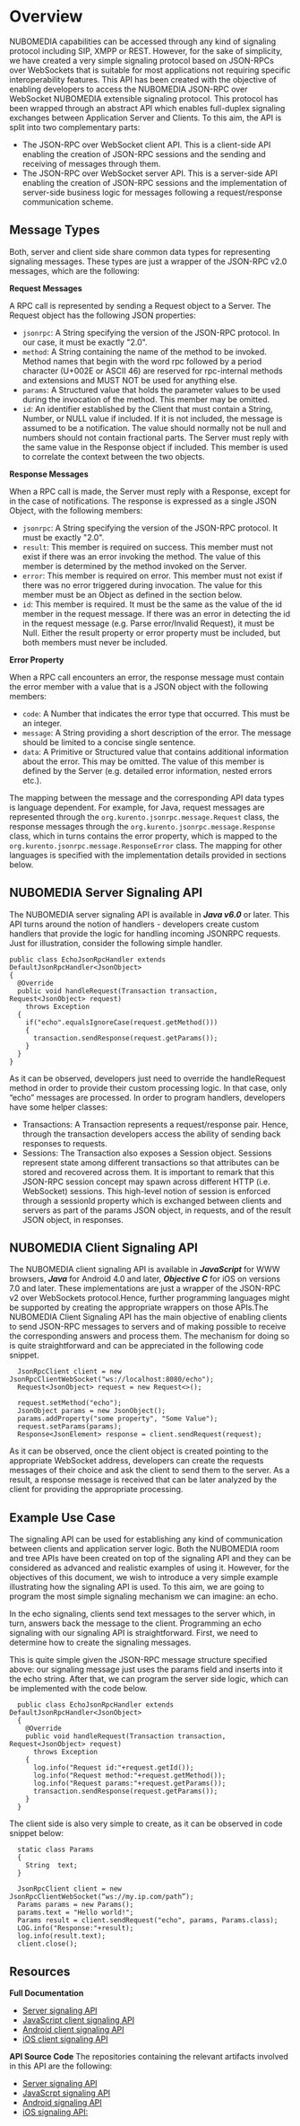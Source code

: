 # Overview

NUBOMEDIA capabilities can be accessed through any kind of signaling protocol including SIP, XMPP or REST. However, for the sake of simplicity, we have created a very simple signaling protocol based on JSON-RPCs over WebSockets that is suitable for most applications not requiring specific interoperability features. This API has been created with the objective of enabling developers to access the NUBOMEDIA JSON-RPC over WebSocket NUBOMEDIA extensible signaling protocol. This protocol has been wrapped through an abstract API which enables full-duplex signaling exchanges between Application Server and Clients. To this aim, the API is split into two complementary parts:

* The JSON-RPC over WebSocket client API. This is a client-side API enabling the creation of JSON-RPC sessions and the sending and receiving of messages through them.
* The JSON-RPC over WebSocket server API. This is a server-side API enabling the creation of JSON-RPC sessions and the implementation of server-side business logic for messages following a request/response communication scheme.

## Message Types
Both, server and client side share common data types for representing signaling messages. These types are just a wrapper of the JSON-RPC v2.0 messages, which are the following:

**Request Messages**

A RPC call is represented by sending a Request object to a Server. The Request object has the following JSON properties:
* ```jsonrpc```: A String specifying the version of the JSON-RPC protocol. In our case, it must be exactly "2.0".
* ```method```: A String containing the name of the method to be invoked. Method names that begin with the word rpc followed by a period character (U+002E or ASCII 46) are reserved for rpc-internal methods and extensions and MUST NOT be used for anything else.
* ```params```: A Structured value that holds the parameter values to be used during the invocation of the method. This member may be omitted.
* ```id```: An identifier established by the Client that must contain a String, Number, or NULL value if included. If it is not included, the message is assumed to be a notification. The value should normally not be null and numbers should not contain fractional parts. The Server must reply with the same value in the Response object if included. This member is used to correlate the context between the two objects.


**Response Messages**

When a RPC call is made, the Server must reply with a Response, except for in the case of notifications. The response is expressed as a single JSON Object, with the following members:
* ```jsonrpc```: A String specifying the version of the JSON-RPC protocol. It must be exactly "2.0".
* ```result```: This member is required on success. This member must not exist if there was an error invoking the method. The value of this member is determined by the method invoked on the Server.
* ```error```: This member is required on error. This member must not exist if there was no error triggered during invocation. The value for this member must be an Object as defined in the section below.
* ```id```: This member is required. It must be the same as the value of the id member in the request message. If there was an error in detecting the id in the request message (e.g. Parse error/Invalid Request), it must be Null. Either the result property or error property must be included, but both members must never be included.


**Error Property**

When a RPC call encounters an error, the response message must contain the error member with a value that is a JSON object with the following members:
* ```code```: A Number that indicates the error type that occurred. This must be an integer.
* ```message```: A String providing a short description of the error. The message should be limited to a concise single sentence.
* ```data```: A Primitive or Structured value that contains additional information about the error. This may be omitted. The value of this member is defined by the Server (e.g. detailed error information, nested errors etc.).

The mapping between the message and the corresponding API data types is language dependent. For example, for Java, request messages are represented through the ```org.kurento.jsonrpc.message.Request``` class, the response messages through the ```org.kurento.jsonrpc.message.Response``` class, which in turns contains the error property, which is mapped to the ```org.kurento.jsonrpc.message.ResponseError``` class. The mapping for other languages is specified with the implementation details provided in sections below.

## NUBOMEDIA Server Signaling API
The NUBOMEDIA server signaling API is available in ***Java v6.0*** or later. This API turns around the notion of handlers - developers create custom handlers that provide the logic for handling incoming JSONRPC requests. Just for illustration, consider the following simple handler.

```
public class EchoJsonRpcHandler extends DefaultJsonRpcHandler<JsonObject>
{
  @Override
  public void handleRequest(Transaction transaction, Request<JsonObject> request)
    throws Exception
  {
    if("echo".equalsIgnoreCase(request.getMethod()))
    {
      transaction.sendResponse(request.getParams());
    }
  }
}
```
As it can be observed, developers just need to override the handleRequest method in order to provide their custom processing logic. In that case, only “echo” messages are processed. In order to program handlers, developers have some helper classes:
* Transactions: A Transaction represents a request/response pair. Hence, through the transaction developers access the ability of sending back responses to requests.
* Sessions: The Transaction also exposes a Session object. Sessions represent state among different transactions so that attributes can be stored and recovered across them. It is important to remark that this JSON-RPC session concept may spawn across different HTTP (i.e. WebSocket) sessions. This high-level notion of session is enforced through a sessionId property which is exchanged between clients and servers as part of the params JSON object, in requests, and of the result JSON object, in responses.

## NUBOMEDIA Client Signaling API
The NUBOMEDIA client signaling API is available in ***JavaScript*** for WWW browsers, ***Java*** for Android 4.0 and later, ***Objective C*** for iOS on versions 7.0 and later. These implementations are just a wrapper of the JSON-RPC v2 over WebSockets protocol.Hence, further programming languages might be supported by creating the appropriate wrappers on those APIs.The NUBOMEDIA Client Signaling API has the main objective of enabling clients to send JSON-RPC messages to servers and of making possible to receive the corresponding answers and process them. The mechanism for doing so is quite straightforward and can be appreciated in the following code snippet.

```
  JsonRpcClient client = new JsonRpcClientWebSocket("ws://localhost:8080/echo");
  Request<JsonObject> request = new Request<>();

  request.setMethod("echo");
  JsonObject params = new JsonObject();
  params.addProperty("some property", "Some Value"); 
  request.setParams(params);
  Response<JsonElement> response = client.sendRequest(request);
```
As it can be observed, once the client object is created pointing to the appropriate WebSocket address, developers can create the requests messages of their choice and ask the client to send them to the server. As a result, a response message is received that can
be later analyzed by the client for providing the appropriate processing.

## Example Use Case
The signaling API can be used for establishing any kind of communication between clients and application server logic. Both the NUBOMEDIA room and tree APIs have been created on top of the signaling API and they can be considered as advanced and realistic examples of using it. However, for the objectives of this document, we wish to introduce a very simple example illustrating how the signaling API is used. To this aim, we are going to program the most simple signaling mechanism we can imagine: an echo.

In the echo signaling, clients send text messages to the server which, in turn, answers back the message to the client. Programming an echo signaling with our signaling API is straightforward. First, we need to determine how to create the signaling messages.

This is quite simple given the JSON-RPC message structure specified above: our signaling message just uses the params field and inserts into it the echo string. After that, we can program the server side logic, which can be implemented with the code below.

```
  public class EchoJsonRpcHandler extends DefaultJsonRpcHandler<JsonObject>
  {
    @Override
    public void handleRequest(Transaction transaction, Request<JsonObject> request)
      throws Exception
    {
      log.info("Request id:"+request.getId());
      log.info("Request method:"+request.getMethod());
      log.info("Request params:"+request.getParams());
      transaction.sendResponse(request.getParams());
    }
  }
```

The client side is also very simple to create, as it can be observed in code snippet below:

```
  static class Params
  {
    String  text;
  }

  JsonRpcClient client = new JsonRpcClientWebSocket(“ws://my.ip.com/path”);
  Params params = new Params();
  params.text = "Hello world!";
  Params result = client.sendRequest("echo", params, Params.class);
  LOG.info("Response:"+result);
  log.info(result.text);
  client.close();
```

## Resources
**Full Documentation**
* [Server signaling API](http://doc-kurento-jsonrpc.readthedocs.org/en/latest/)
* [JavaScript client signaling API](http://doc-kurento-jsonrpc.readthedocs.org/en/latest/)
* [Android client signaling API](http://jsonrpc-ws-android.readthedocs.org/en/latest/)
* [iOS client signaling API](http://kurento-ios.readthedocs.org/en/latest/dev_guide.html#json-rpc)

**API Source Code**
The repositories containing the relevant artifacts involved in this API are the following:
* [Server signaling API](https://github.com/Kurento/kurento-java/tree/master/kurentojsonrpc)
* [JavaScrpt signaling API](https://github.com/Kurento/kurento-jsonrpc-js)
* [Android signaling API](https://github.com/nubomedia-vtt/jsonrpc-ws-android)
* [iOS signaling API:](https://github.com/nubomediaTI/Kurento-iOS)
